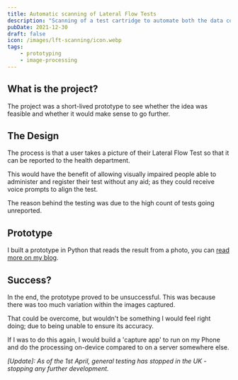 ```yaml
---
title: Automatic scanning of Lateral Flow Tests
description: "Scanning of a test cartridge to automate both the data collection and abstract the reading of the result."
pubDate: 2021-12-30
draft: false
icon: /images/lft-scanning/icon.webp
tags: 
    - prototyping
    - image-processing
---
```


## What is the project?

The project was a short-lived prototype to see whether the idea was feasible and whether it would make sense to go further.

## The Design

The process is that a user takes a picture of their Lateral Flow Test so that it can be reported to the health department.

This would have the benefit of allowing visually impaired people able to administer and register their test without any aid; as they could receive voice prompts to align the test.

The reason behind the testing was due to the high count of tests going unreported.

## Prototype

I built a prototype in Python that reads the result from a photo, you can [read more on my blog](/blog/lft-scanning).

## Success?

In the end, the prototype proved to be unsuccessful. This was because there was too much variation within the images captured.

That could be overcome, but wouldn't be something I would feel right doing; due to being unable to ensure its accuracy.

If I was to do this again, I would build a 'capture app' to run on my Phone and do the processing on-device compared to on a server somewhere else.

_[Update]: As of the 1st April, general testing has stopped in the UK - stopping any further development._
